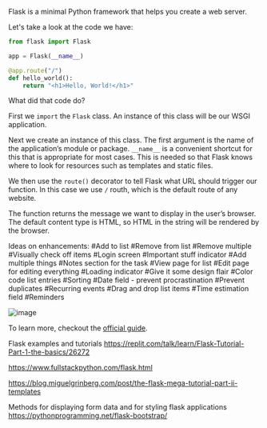 Flask is a minimal Python framework that helps you create a web server. 

Let's take a look at the code we have:

```python
from flask import Flask

app = Flask(__name__)

@app.route("/")
def hello_world():
    return "<h1>Hello, World!</h1>"
```
	
What did that code do?

First we `import` the `Flask` class. An instance of this class will be our WSGI application.

Next we create an instance of this class. The first argument is the name of the application’s module or package. `__name__` is a convenient shortcut for this that is appropriate for most cases. This is needed so that Flask knows where to look for resources such as templates and static files.

We then use the `route()` decorator to tell Flask what URL should trigger our function. In this case we use `/` routh, which is the default route of any website.

The function returns the message we want to display in the user’s browser. The default content type is HTML, so HTML in the string will be rendered by the browser.

Ideas on enhancements:
#Add to list
#Remove from list
#Remove multiple
#Visually check off items
#Login screen
#Important stuff indicator
#Add multiple things
#Notes section for the task
#View page for list
#Edit page for editing everything
#Loading indicator
#Give it some design flair
#Color code list entries
#Sorting
#Date field - prevent procrastination
#Prevent duplicates
#Recurring events
#Drag and drop list items
#Time estimation field
#Reminders

![image](https://user-images.githubusercontent.com/32689713/148437524-49ed9170-c625-407f-8d75-b065b7511b0c.png)


To learn more, checkout the [official guide](https://flask.palletsprojects.com/en/2.0.x/quickstart/).

Flask examples and tutorials
<https://replit.com/talk/learn/Flask-Tutorial-Part-1-the-basics/26272>

<https://www.fullstackpython.com/flask.html>

<https://blog.miguelgrinberg.com/post/the-flask-mega-tutorial-part-ii-templates>


Methods for displaying form data and for styling flask applications
https://pythonprogramming.net/flask-bootstrap/
